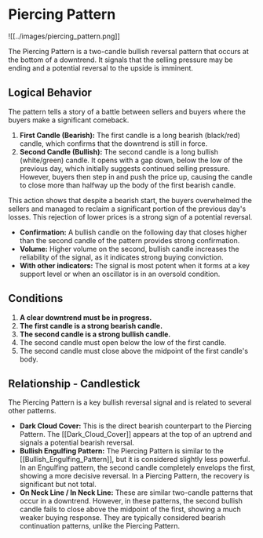 # Piercing Pattern

![[../images/piercing_pattern.png]]

The Piercing Pattern is a two-candle bullish reversal pattern that occurs at the bottom of a downtrend. It signals that the selling pressure may be ending and a potential reversal to the upside is imminent.

## Logical Behavior

The pattern tells a story of a battle between sellers and buyers where the buyers make a significant comeback.

1.  **First Candle (Bearish):** The first candle is a long bearish (black/red) candle, which confirms that the downtrend is still in force.
2.  **Second Candle (Bullish):** The second candle is a long bullish (white/green) candle. It opens with a gap down, below the low of the previous day, which initially suggests continued selling pressure. However, buyers then step in and push the price up, causing the candle to close more than halfway up the body of the first bearish candle.

This action shows that despite a bearish start, the buyers overwhelmed the sellers and managed to reclaim a significant portion of the previous day's losses. This rejection of lower prices is a strong sign of a potential reversal.

- **Confirmation:** A bullish candle on the following day that closes higher than the second candle of the pattern provides strong confirmation.
- **Volume:** Higher volume on the second, bullish candle increases the reliability of the signal, as it indicates strong buying conviction.
- **With other indicators:** The signal is most potent when it forms at a key support level or when an oscillator is in an oversold condition.

## Conditions

1.  **A clear downtrend must be in progress.**
2.  **The first candle is a strong bearish candle.**
3.  **The second candle is a strong bullish candle.**
4.  The second candle must open below the low of the first candle.
5.  The second candle must close above the midpoint of the first candle's body.

## Relationship - Candlestick

The Piercing Pattern is a key bullish reversal signal and is related to several other patterns.

- **Dark Cloud Cover:** This is the direct bearish counterpart to the Piercing Pattern. The [[Dark_Cloud_Cover]] appears at the top of an uptrend and signals a potential bearish reversal.
- **Bullish Engulfing Pattern:** The Piercing Pattern is similar to the [[Bullish_Engulfing_Pattern]], but it is considered slightly less powerful. In an Engulfing pattern, the second candle completely envelops the first, showing a more decisive reversal. In a Piercing Pattern, the recovery is significant but not total.
- **On Neck Line / In Neck Line:** These are similar two-candle patterns that occur in a downtrend. However, in these patterns, the second bullish candle fails to close above the midpoint of the first, showing a much weaker buying response. They are typically considered bearish continuation patterns, unlike the Piercing Pattern.
